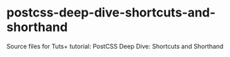 # postcss-deep-dive-shortcuts-and-shorthand
Source files for Tuts+ tutorial: PostCSS Deep Dive: Shortcuts and Shorthand
